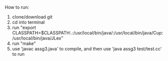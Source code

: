 How to run:
1. clone/download git
2. cd into terminal
3. run "export CLASSPATH=$CLASSPATH:.:/usr/local/bin/java/:/usr/local/bin/java/Cup:/usr/local/bin/java/JLex"
4. run "make"
5. use 'javac assg3.java' to compile, and then use 'java assg3 test/test.cc' to run
